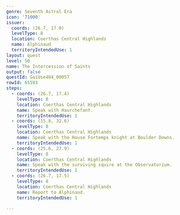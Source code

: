 ```yaml
---
genre: Seventh Astral Era
icon: '71000'
issuer:
  coords: (26.7, 17.0)
  levelType: 8
  location: Coerthas Central Highlands
  name: Alphinaud
  territoryIntendedUse: 1
layout: quest
level: 50
name: The Intercession of Saints
output: false
questId: GaiUse404_00057
rowId: 65593
steps:
  - coords: (26.7, 17.4)
    levelType: 8
    location: Coerthas Central Highlands
    name: Speak with Haurchefant.
    territoryIntendedUse: 1
  - coords: (15.8, 32.6)
    levelType: 8
    location: Coerthas Central Highlands
    name: Speak with the House Fortemps knight at Boulder Downs.
    territoryIntendedUse: 1
  - coords: (25.6, 27.9)
    levelType: 8
    location: Coerthas Central Highlands
    name: Speak with the surviving squire at the Observatorium.
    territoryIntendedUse: 1
  - coords: (26.7, 17.5)
    levelType: 8
    location: Coerthas Central Highlands
    name: Report to Alphinaud.
    territoryIntendedUse: 1

---
```

